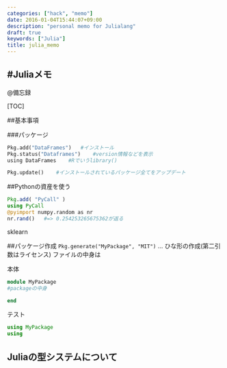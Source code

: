 ```yaml
---
categories: ["hack", "memo"]
date: 2016-01-04T15:44:07+09:00
description: "personal memo for Julialang"
draft: true
keywords: ["Julia"]
title: julia_memo
---
```


#Juliaメモ
---

@備忘録

[TOC]


##基本事項

###パッケージ

```python
Pkg.add("DataFrames")   #インストール
Pkg.status("Dataframes")    #version情報などを表示
using DataFrames    #Rでいうlibrary()

Pkg.update()    #インストールされているパッケージ全てをアップデート
```

##Pythonの資産を使う

```julia
Pkg.add( "PyCall" )
using PyCall
@pyimport numpy.random as nr
nr.rand()   #=> 0.254253265675362が返る
```

sklearn

##パッケージ作成
`Pkg.generate("MyPackage", "MIT")` ... ひな形の作成(第二引数はライセンス)
ファイルの中身は

本体
```julia:src/MyPackage.jl
module MyPackage
#packageの中身

end
```

テスト
```julia:test/runtests.jl
using MyPackage
using
```

## Juliaの型システムについて
